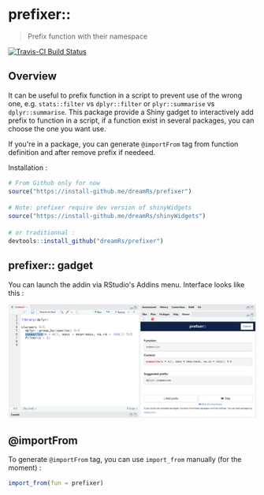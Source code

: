 # prefixer::

> Prefix function with their namespace

[![Travis-CI Build Status](https://travis-ci.org/dreamRs/prefixer.svg?branch=master)](https://travis-ci.org/dreamRs/prefixer)


## Overview

It can be useful to prefix function in a script to prevent use of the wrong one, e.g. `stats::filter` vs `dplyr::filter` or `plyr::summarise` vs `dplyr::summarise`.
This package provide a Shiny gadget to interactively add prefix to function in a script, if a function exist in several packages, you can choose the one you want use.

If you're in a package, you can generate `@importFrom` tag from function definition and after remove prefix if needeed.


Installation :

```r
# From Github only for now
source("https://install-github.me/dreamRs/prefixer")

# Note: prefixer require dev version of shinyWidgets
source("https://install-github.me/dreamRs/shinyWidgets")

# or traditionnal :
devtools::install_github("dreamRs/prefixer")
```


## prefixer:: gadget

You can launch the addin via RStudio's Addins menu. Interface looks like this :

![prefixer](inst/img/prefixerUI.png)


## @importFrom

To generate `@importFrom` tag, you can use `import_from` manually (for the moment) :

```r
import_from(fun = prefixer)
```

